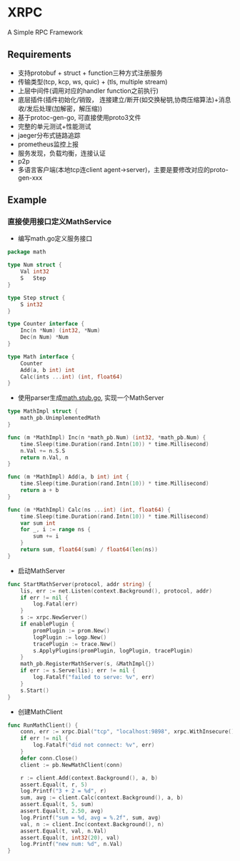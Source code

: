 # XRPC
A Simple RPC Framework

## Requirements
- 支持protobuf + struct + function三种方式注册服务
- 传输类型(tcp, kcp, ws, quic) + (tls, multiple stream)
- 上层中间件(调用对应的handler function之前执行)
- 底层插件(插件初始化/销毁， 连接建立/断开(如交换秘钥,协商压缩算法)+消息收/发后处理(加解密，解压缩))
- 基于protoc-gen-go, 可直接使用proto3文件
- 完整的单元测试+性能测试
- jaeger分布式链路追踪
- prometheus监控上报
- 服务发现，负载均衡，连接认证
- p2p
- 多语言客户端(本地tcp连client agent->server)，主要是要修改对应的proto-gen-xxx

## Example
### 直接使用接口定义MathService
- 编写math.go定义服务接口
```go
package math

type Num struct {
	Val int32
	S   Step
}

type Step struct {
	S int32
}

type Counter interface {
	Inc(n *Num) (int32, *Num)
	Dec(n Num) *Num
}

type Math interface {
	Counter
	Add(a, b int) int
	Calc(ints ...int) (int, float64)
}
```

- 使用parser生成[math.stub.go](protocol/math/math.stub.go), 实现一个MathServer
```go
type MathImpl struct {
	math_pb.UnimplementedMath
}

func (m *MathImpl) Inc(n *math_pb.Num) (int32, *math_pb.Num) {
	time.Sleep(time.Duration(rand.Intn(10)) * time.Millisecond)
	n.Val += n.S.S
	return n.Val, n
}

func (m *MathImpl) Add(a, b int) int {
	time.Sleep(time.Duration(rand.Intn(10)) * time.Millisecond)
	return a + b
}

func (m *MathImpl) Calc(ns ...int) (int, float64) {
	time.Sleep(time.Duration(rand.Intn(10)) * time.Millisecond)
	var sum int
	for _, i := range ns {
		sum += i
	}
	return sum, float64(sum) / float64(len(ns))
}
```

- 启动MathServer
```go
func StartMathServer(protocol, addr string) {
	lis, err := net.Listen(context.Background(), protocol, addr)
	if err != nil {
		log.Fatal(err)
	}
	s := xrpc.NewServer()
	if enablePlugin {
		promPlugin := prom.New()
		logPlugin := logp.New()
		tracePlugin := trace.New()
		s.ApplyPlugins(promPlugin, logPlugin, tracePlugin)
	}
	math_pb.RegisterMathServer(s, &MathImpl{})
	if err := s.Serve(lis); err != nil {
		log.Fatalf("failed to serve: %v", err)
	}
	s.Start()
}
```

- 创建MathClient
```go
func RunMathClient() {
    conn, err := xrpc.Dial("tcp", "localhost:9898", xrpc.WithInsecure(), xrpc.WithJsonCodec())
    if err != nil {
        log.Fatalf("did not connect: %v", err)
    }
    defer conn.Close()
    client := pb.NewMathClient(conn)

    r := client.Add(context.Background(), a, b)
    assert.Equal(t, r, 5)
    log.Printf("3 + 2 = %d", r)
    sum, avg := client.Calc(context.Background(), a, b)
    assert.Equal(t, 5, sum)
    assert.Equal(t, 2.50, avg)
    log.Printf("sum = %d, avg = %.2f", sum, avg)
    val, n := client.Inc(context.Background(), n)
    assert.Equal(t, val, n.Val)
    assert.Equal(t, int32(20), val)
    log.Printf("new num: %d", n.Val)
}
```